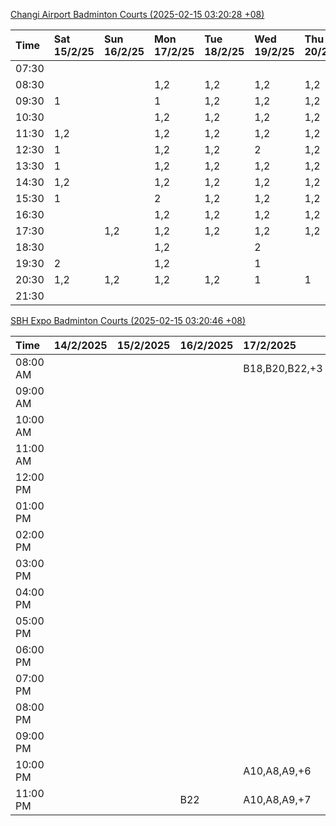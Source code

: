 [Changi Airport Badminton Courts (2025-02-15 03:20:28 +08)](https://www.carc.org.sg/FacilityBooking.aspx)

| Time   | Sat 15/2/25   | Sun 16/2/25   | Mon 17/2/25   | Tue 18/2/25   | Wed 19/2/25   | Thu 20/2/25   | Fri 21/2/25   |
|:-------|:--------------|:--------------|:--------------|:--------------|:--------------|:--------------|:--------------|
| 07:30  |               |               |               |               |               |               |               |
| 08:30  |               |               | 1,2           | 1,2           | 1,2           | 1,2           | 1,2           |
| 09:30  | 1             |               | 1             | 1,2           | 1,2           | 1,2           | 1,2           |
| 10:30  |               |               | 1,2           | 1,2           | 1,2           | 1,2           | 1,2           |
| 11:30  | 1,2           |               | 1,2           | 1,2           | 1,2           | 1,2           | 2             |
| 12:30  | 1             |               | 1,2           | 1,2           | 2             | 1,2           | 2             |
| 13:30  | 1             |               | 1,2           | 1,2           | 1,2           | 1,2           | 1,2           |
| 14:30  | 1,2           |               | 1,2           | 1,2           | 1,2           | 1,2           | 1,2           |
| 15:30  | 1             |               | 2             | 1,2           | 1,2           | 1,2           | 1,2           |
| 16:30  |               |               | 1,2           | 1,2           | 1,2           | 1,2           | 2             |
| 17:30  |               | 1,2           | 1,2           | 1,2           | 1,2           | 1,2           | 2             |
| 18:30  |               |               | 1,2           |               | 2             |               | 1,2           |
| 19:30  | 2             |               | 1,2           |               | 1             |               |               |
| 20:30  | 1,2           | 1,2           | 1,2           | 1,2           | 1             | 1             |               |
| 21:30  |               |               |               |               |               |               |               |

[SBH Expo Badminton Courts (2025-02-15 03:20:46 +08)](https://singaporebadmintonhall.getomnify.com/widgets/O3MRKGBH359GA55KHMG1RD)

| Time     | 14/2/2025   | 15/2/2025   | 16/2/2025   | 17/2/2025      | 18/2/2025      | 19/2/2025      | 20/2/2025      |
|:---------|:------------|:------------|:------------|:---------------|:---------------|:---------------|:---------------|
| 08:00 AM |             |             |             | B18,B20,B22,+3 | B16            | B19,B20,B22,+2 | B19,B21,B22,+4 |
| 09:00 AM |             |             |             |                | B16,B17        | B19,B21,B22,+4 | B19,B21,B22,+4 |
| 10:00 AM |             |             |             |                | B17,B21,B22    | B19,B20,B22,+2 | B19,B21,B22,+4 |
| 11:00 AM |             |             |             |                | B21            | B19,B20,B22,+3 | B18,B20,B21,+2 |
| 12:00 PM |             |             |             |                | B16,B17        | B19,B21,B22,+4 | B18,B20,B21,+2 |
| 01:00 PM |             |             |             |                | B16,B22        | B19,B21,B22,+4 | B20,B21,B22,+3 |
| 02:00 PM |             |             |             |                | B19,B21,B22,+2 | B19,B21,B22,+4 | B20,B21,B22,+3 |
| 03:00 PM |             |             |             |                |                | B18,B19,B20,+2 | B19,B22        |
| 04:00 PM |             |             |             |                |                | B16            |                |
| 05:00 PM |             |             |             |                | B13            |                | B16            |
| 06:00 PM |             |             |             |                |                |                |                |
| 07:00 PM |             |             |             |                |                |                |                |
| 08:00 PM |             |             |             |                |                |                |                |
| 09:00 PM |             |             |             |                |                |                |                |
| 10:00 PM |             |             |             | A10,A8,A9,+6   |                |                |                |
| 11:00 PM |             |             | B22         | A10,A8,A9,+7   |                |                |                |
